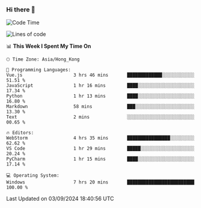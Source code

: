 ### Hi there 👋

<!--
**RoiexLee/RoiexLee** is a ✨ _special_ ✨ repository because its `README.md` (this file) appears on your GitHub profile.

Here are some ideas to get you started:

- 🔭 I’m currently working on ...
- 🌱 I’m currently learning ...
- 👯 I’m looking to collaborate on ...
- 🤔 I’m looking for help with ...
- 💬 Ask me about ...
- 📫 How to reach me: ...
- 😄 Pronouns: ...
- ⚡ Fun fact: ...
-->

<!--START_SECTION:waka-->
![Code Time](http://img.shields.io/badge/Code%20Time-682%20hrs%2022%20mins-blue)

![Lines of code](https://img.shields.io/badge/From%20Hello%20World%20I%27ve%20Written-38.4%20thousand%20lines%20of%20code-blue)

📊 **This Week I Spent My Time On** 

```text
🕑︎ Time Zone: Asia/Hong_Kong

💬 Programming Languages: 
Vue.js                   3 hrs 46 mins       █████████████░░░░░░░░░░░░   51.51 % 
JavaScript               1 hr 16 mins        ████░░░░░░░░░░░░░░░░░░░░░   17.34 % 
Python                   1 hr 13 mins        ████░░░░░░░░░░░░░░░░░░░░░   16.80 % 
Markdown                 58 mins             ███░░░░░░░░░░░░░░░░░░░░░░   13.30 % 
Text                     2 mins              ░░░░░░░░░░░░░░░░░░░░░░░░░   00.65 % 

🔥 Editors: 
WebStorm                 4 hrs 35 mins       ████████████████░░░░░░░░░   62.62 % 
VS Code                  1 hr 29 mins        █████░░░░░░░░░░░░░░░░░░░░   20.24 % 
PyCharm                  1 hr 15 mins        ████░░░░░░░░░░░░░░░░░░░░░   17.14 % 

💻 Operating System: 
Windows                  7 hrs 20 mins       █████████████████████████   100.00 % 
```


 Last Updated on 03/09/2024 18:40:56 UTC
<!--END_SECTION:waka-->

